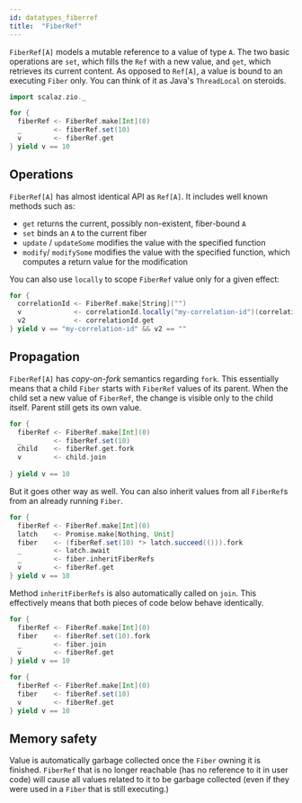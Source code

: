 ```yaml
---
id: datatypes_fiberref
title:  "FiberRef"
---
```


`FiberRef[A]` models a mutable reference to a value of type `A`. The two basic operations are `set`, which fills the `Ref` with a new value, and `get`, which retrieves its current content. As opposed to `Ref[A]`, a value is bound to an executing `Fiber` only.  You can think of it as Java's `ThreadLocal` on steroids.


```scala mdoc:silent
import scalaz.zio._

for {
  fiberRef <- FiberRef.make[Int](0)
  _        <- fiberRef.set(10)
  v        <- fiberRef.get
} yield v == 10
```

## Operations

`FiberRef[A]` has almost identical API as `Ref[A]`. It includes well known methods such as:

- `get` returns the current, possibly non-existent, fiber-bound `A`
- `set` binds an `A` to the current fiber
- `update` / `updateSome` modifies the value with the specified function
- `modify`/ `modifySome` modifies the value with the specified function, which computes a return value for the modification

You can also use `locally` to scope `FiberRef` value only for a given effect:

```scala mdoc:silent
for {
  correlationId <- FiberRef.make[String]("")
  v             <- correlationId.locally("my-correlation-id")(correlationId.get)
  v2            <- correlationId.get
} yield v == "my-correlation-id" && v2 == ""
```


## Propagation

`FiberRef[A]` has *copy-on-fork* semantics regarding `fork`. This essentially means that a child `Fiber` starts with `FiberRef` values of its parent. When the child set a new value of `FiberRef`, the change is visible only to the child itself. Parent still gets its own value.

```scala mdoc:silent
for {
  fiberRef <- FiberRef.make[Int](0)
  _        <- fiberRef.set(10)
  child    <- fiberRef.get.fork
  v        <- child.join
 
} yield v == 10
```

But it goes other way as well. You can also inherit values from all `FiberRef`s from an already running `Fiber`.

```scala mdoc:silent
for {
  fiberRef <- FiberRef.make[Int](0)
  latch    <- Promise.make[Nothing, Unit]
  fiber    <- (fiberRef.set(10) *> latch.succeed(())).fork
  _        <- latch.await
  _        <- fiber.inheritFiberRefs
  v        <- fiberRef.get
} yield v == 10
```

Method `inheritFiberRefs` is also automatically called on `join`. This effectively means that both pieces of code below behave identically.

 ```scala mdoc:silent
 for {
   fiberRef <- FiberRef.make[Int](0)
   fiber    <- fiberRef.set(10).fork
   _        <- fiber.join
   v        <- fiberRef.get
 } yield v == 10
 ```
 
  ```scala mdoc:silent
  for {
    fiberRef <- FiberRef.make[Int](0)
    fiber    <- fiberRef.set(10)
    v        <- fiberRef.get
  } yield v == 10
  ```

## Memory safety

Value is automatically garbage collected once the `Fiber` owning it is finished. `FiberRef` that is no longer reachable (has no reference to it in user code) will cause all values related to it to be garbage collected (even if they were used in a `Fiber` that is still executing.)